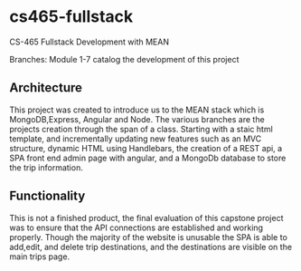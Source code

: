 # cs465-fullstack
CS-465 Fullstack Development with MEAN


Branches: Module 1-7 catalog the development of this project

## Architecture

This project was created to introduce us to the MEAN stack which is MongoDB,Express, Angular and Node. The various branches are the projects creation through the span of a class. Starting with a staic html template, and incrementally updating new features such as an MVC structure, dynamic HTML using Handlebars, the creation of a REST api, a SPA front end admin page with angular, and a MongoDb database to store the trip information.
    
    

## Functionality

This is not a finished product, the final evaluation of this capstone project was to ensure that the API connections are established and working properly. Though the majority of the website is unusable the SPA is able to add,edit, and delete trip destinations, and the destinations are visible on the main trips page.
